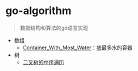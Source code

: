 # go-algorithm

> 数据结构和算法的go语言实现

* 数组
  * [Container_With_Most_Water](https://github.com/damiony/go-algorithm/blob/master/%E6%95%B0%E7%BB%84/Container_With_Most_Water.md)：盛最多水的容器
* 树
  * [二叉树的中序遍历](https://github.com/damiony/go-algorithm/blob/master/%E4%BA%8C%E5%8F%89%E6%A0%91%E7%9A%84%E4%B8%AD%E5%BA%8F%E9%81%8D%E5%8E%86.md)
